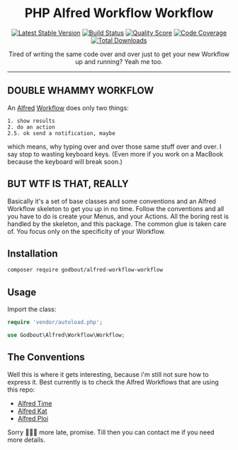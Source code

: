 <h1 align="center">PHP Alfred Workflow Workflow</h1>

<p align="center">
    <a href="https://packagist.org/packages/godbout/alfred-workflow-workflow"><img src="https://poser.pugx.org/godbout/alfred-workflow-workflow/v/stable" alt="Latest Stable Version"></a>
    <a href="https://travis-ci.com/godbout/alfred-workflow-workflow"><img src="https://img.shields.io/travis/com/godbout/alfred-workflow-workflow/master.svg" alt="Build Status"></a>
    <a href="https://scrutinizer-ci.com/g/godbout/alfred-workflow-workflow"><img src="https://img.shields.io/scrutinizer/g/godbout/alfred-workflow-workflow.svg" alt="Quality Score"></a>
    <a href="https://scrutinizer-ci.com/g/godbout/alfred-workflow-workflow"><img src="https://scrutinizer-ci.com/g/godbout/alfred-workflow-workflow/badges/coverage.png?b=master" alt="Code Coverage"></a>
    <a href="https://packagist.org/packages/godbout/alfred-workflow-workflow"><img src="https://poser.pugx.org/godbout/alfred-workflow-workflow/downloads" alt="Total Downloads"></a>
</p>

<p align="center">
    Tired of writing the same code over and over just to get your new Workflow up and running? Yeah me too.
</p>

___

## DOUBLE WHAMMY WORKFLOW

An [Alfred](https://alfredapp.com/) [Workflow](https://www.alfredapp.com/workflows/) does only two things: 

    1. show results  
    2. do an action  
    2.5. ok send a notification, maybe

which means, why typing over and over those same stuff over and over. I say stop to wasting keyboard keys. (Even more if you work on a MacBook because the keyboard will break soon.)

## BUT WTF IS THAT, REALLY

Basically it's a set of base classes and some conventions and an Alfred Workflow skeleton to get you up in no time. Follow the conventions and all you have to do is create your Menus, and your Actions. All the boring rest is handled by the skeleton, and this package. The common glue is taken care of. You focus only on the specificity of your Workflow.

## Installation

```bash
composer require godbout/alfred-workflow-workflow
```

## Usage

Import the class:

```php
require 'vendor/autoload.php';

use Godbout\Alfred\Workflow\Workflow;
```

## The Conventions

Well this is where it gets interesting, because i'm still not sure how to express it. Best currently is to check the Alfred Workflows that are using this repo:

* [Alfred Time](https://github.com/godbout/alfred-time)
* [Alfred Kat](https://github.com/godbout/alfred-kat)
* [Alfred Ploi](https://github.com/godbout/alfred-ploi)

Sorry 🥺️🥺️🥺️ more late, promise. Till then you can contact me if you need more details.

